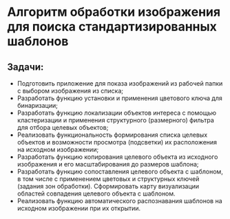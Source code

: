 <h1>Алгоритм обработки изображения для поиска стандартизированных шаблонов</h1>
<h2>Задачи:</h2>
<ul>
<li>Подготовить приложение для показа изображений из рабочей папки с
выбором изображения из списка;</li>
<li>Разработать функцию установки и применения цветового ключа для
бинаризации;</li>
<li>Разработать функцию локализации объектов интереса с помощью
кластеризации и применения структурного (размерного) фильтра для отбора
целевых объектов;</li>
<li>Реализовать функциональность формирования списка целевых объектов и
возможности просмотра (подсветки) их расположения на исходном
изображении;</li>
<li>Разработать функцию копирования целевого объекта из исходного
изображения и его масштабирования до размеров шаблона;</li>
<li>Разработать функцию сопоставления целевого объекта с шаблоном, в том
числе с применением цветовых и структурных ключей (задания зон
обработки). Сформировать карту визуализации областей совпадения
целевого объекта с шаблоном.</li>
<li>Реализовать функцию автоматического распознавания шаблонов на
исходном изображении при их открытии.</li>
</ul>
